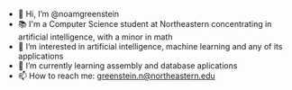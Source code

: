 - 👋 Hi, I’m @noamgreenstein
- 📚 I'm a Computer Science student at Northeastern concentrating in artificial intelligence, with a minor in math
- 👀 I’m interested in artificial intelligence, machine learning and any of its applications
- 🌱 I’m currently learning assembly and database aplications
- 📫 How to reach me: greenstein.n@northeastern.edu


